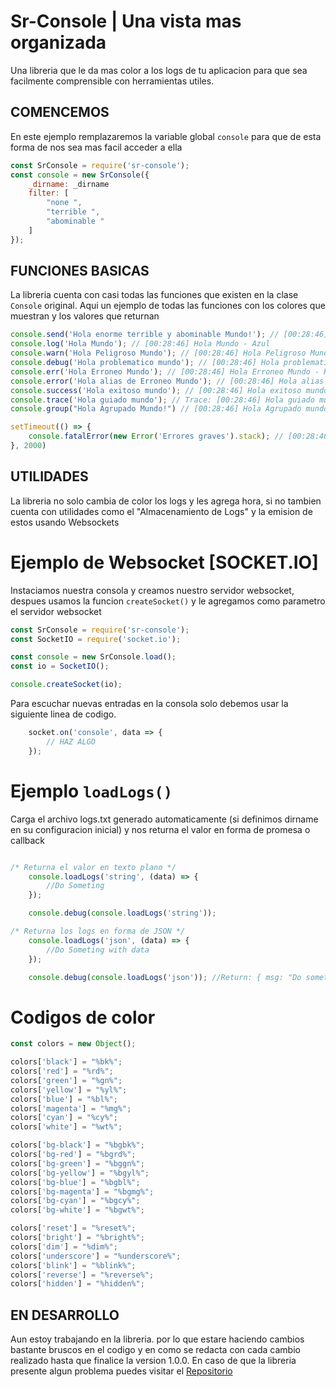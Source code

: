 # Sr-Console | Una vista mas organizada
Una libreria que le da mas color a los logs de tu aplicacion para que sea facilmente comprensible con herramientas utiles.

## COMENCEMOS
En este ejemplo remplazaremos la variable global `console` para que de esta forma de nos sea mas facil acceder a ella
```js
const SrConsole = require('sr-console');
const console = new SrConsole({
    _dirname: _dirname
    filter: [
        "none ",
        "terrible ",
        "abominable "
    ]
});
```

## FUNCIONES BASICAS
La libreria cuenta con casi todas las funciones que existen en la clase `Console` original.
Aqui un ejemplo de todas las funciones con los colores que muestran y los valores que returnan
```js
console.send('Hola enorme terrible y abominable Mundo!'); // [00:28:46] Hola enorme y Mundo! - Azul
console.log('Hola Mundo'); // [00:28:46] Hola Mundo - Azul
console.warn('Hola Peligroso Mundo'); // [00:28:46] Hola Peligroso Mundo - Amarillo
console.debug('Hola problematico mundo'); // [00:28:46] Hola problematico mundo - Celeste
console.err('Hola Erroneo Mundo'); // [00:28:46] Hola Erroneo Mundo - Rojo
console.error('Hola alias de Erroneo Mundo'); // [00:28:46] Hola alias de Erroneo Mundo - Rojo
console.success('Hola exitoso mundo'); // [00:28:46] Hola exitoso mundo - Verde
console.trace('Hola guiado mundo'); // Trace: [00:28:46] Hola guiado mundo at... - Fondo rojo / Amarillo
console.group("Hola Agrupado Mundo!") // [00:28:46] Hola Agrupado mundo - Magenta

setTimeout(() => {
    console.fatalError(new Error('Errores graves').stack); // [00:28:46] Error: Errores graves - Fondo rojo / Amarillo
}, 2000)
```

## UTILIDADES
La libreria no solo cambia de color los logs y les agrega hora, si no tambien cuenta con utilidades como el "Almacenamiento de Logs" y la emision de estos usando Websockets


# Ejemplo de Websocket [SOCKET.IO]
Instaciamos nuestra consola y creamos nuestro servidor websocket, despues usamos la funcion `createSocket()` y le agregamos como parametro el servidor websocket
```js
const SrConsole = require('sr-console');
const SocketIO = require('socket.io');

const console = new SrConsole.load();
const io = SocketIO();

console.createSocket(io);
```

Para escuchar nuevas entradas en la consola solo debemos usar la siguiente linea de codigo.
```js
    socket.on('console', data => {
        // HAZ ALGO
    });
```

# Ejemplo `loadLogs()`
Carga el archivo logs.txt generado automaticamente (si definimos dirname en su configuracion inicial) y nos returna el valor en forma de promesa o callback
```js

/* Returna el valor en texto plano */
    console.loadLogs('string', (data) => {
        //Do Someting
    });

    console.debug(console.loadLogs('string'));

/* Returna los logs en forma de JSON */
    console.loadLogs('json', (data) => {
        //Do Someting with data
    });

    console.debug(console.loadLogs('json')); //Return: { msg: "Do someting", color: "%color-code%"}
```

# Codigos de color
```js
const colors = new Object();

colors['black'] = "%bk%";
colors['red'] = "%rd%";
colors['green'] = "%gn%";
colors['yellow'] = "%yl%";
colors['blue'] = "%bl%";
colors['magenta'] = "%mg%";
colors['cyan'] = "%cy%";
colors['white'] = "%wt%";

colors['bg-black'] = "%bgbk%";
colors['bg-red'] = "%bgrd%";
colors['bg-green'] = "%bggn%";
colors['bg-yellow'] = "%bgyl%";
colors['bg-blue'] = "%bgbl%";
colors['bg-magenta'] = "%bgmg%";
colors['bg-cyan'] = "%bgcy%";
colors['bg-white'] = "%bgwt%";

colors['reset'] = "%reset%";
colors['bright'] = "%bright%";
colors['dim'] = "%dim%";
colors['underscore'] = "%underscore%";
colors['blink'] = "%blink%";
colors['reverse'] = "%reverse%";
colors['hidden'] = "%hidden%";
```

## EN DESARROLLO
Aun estoy trabajando en la libreria. por lo que estare haciendo cambios bastante bruscos en el codigo y en como se redacta con cada cambio realizado hasta que finalice la version 1.0.0. En caso de que la libreria presente algun problema puedes visitar el [Repositorio](https://github.com/Zixasis/sr-console#readme)